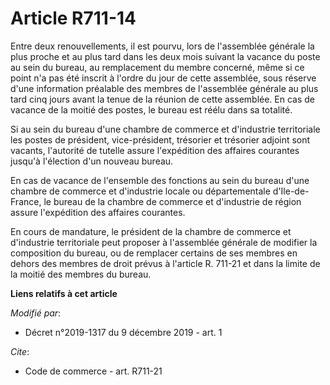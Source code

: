 # Article R711-14

Entre deux renouvellements, il est pourvu, lors de l'assemblée générale la plus proche et au plus tard dans les deux mois
suivant la vacance du poste au sein du bureau, au remplacement du membre concerné, même si ce point n'a pas été inscrit à
l'ordre du jour de cette assemblée, sous réserve d'une information préalable des membres de l'assemblée générale au plus tard
cinq jours avant la tenue de la réunion de cette assemblée. En cas de vacance de la moitié des postes, le bureau est réélu
dans sa totalité. 

Si au sein du bureau d'une chambre de commerce et d'industrie territoriale les postes de président, vice-président, trésorier
et trésorier adjoint sont vacants, l'autorité de tutelle assure l'expédition des affaires courantes jusqu'à l'élection d'un
nouveau bureau. 

En cas de vacance de l'ensemble des fonctions au sein du bureau d'une chambre de commerce et d'industrie locale ou
départementale d'Ile-de-France, le bureau de la chambre de commerce et d'industrie de région assure l'expédition des affaires
courantes. 

En cours de mandature, le président de la chambre de commerce et d'industrie territoriale peut proposer à l'assemblée
générale de modifier la composition du bureau, ou de remplacer certains de ses membres en dehors des membres de droit prévus
à l'article R. 711-21 et dans la limite de la moitié des membres du bureau.

**Liens relatifs à cet article**

_Modifié par_:

  - Décret n°2019-1317 du 9 décembre 2019 - art. 1

_Cite_:

  - Code de commerce - art. R711-21
